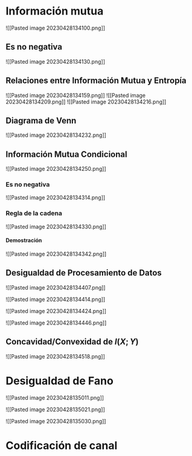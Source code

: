 # Información mutua

![[Pasted image 20230428134100.png]]

## Es no negativa

![[Pasted image 20230428134130.png]]

## Relaciones entre Información Mutua y Entropía
![[Pasted image 20230428134159.png]]
![[Pasted image 20230428134209.png]]
![[Pasted image 20230428134216.png]]

## Diagrama de Venn
![[Pasted image 20230428134232.png]]

## Información Mutua Condicional
![[Pasted image 20230428134250.png]]

### Es no negativa
![[Pasted image 20230428134314.png]]

### Regla de la cadena
![[Pasted image 20230428134330.png]]
#### Demostración
![[Pasted image 20230428134342.png]]

## Desigualdad de Procesamiento de Datos

![[Pasted image 20230428134407.png]]

![[Pasted image 20230428134414.png]]

![[Pasted image 20230428134424.png]]

![[Pasted image 20230428134446.png]]

## Concavidad/Convexidad de $I(X; Y)$
![[Pasted image 20230428134518.png]]

# Desigualdad de Fano

![[Pasted image 20230428135011.png]]

![[Pasted image 20230428135021.png]]

![[Pasted image 20230428135030.png]]

# Codificación de canal